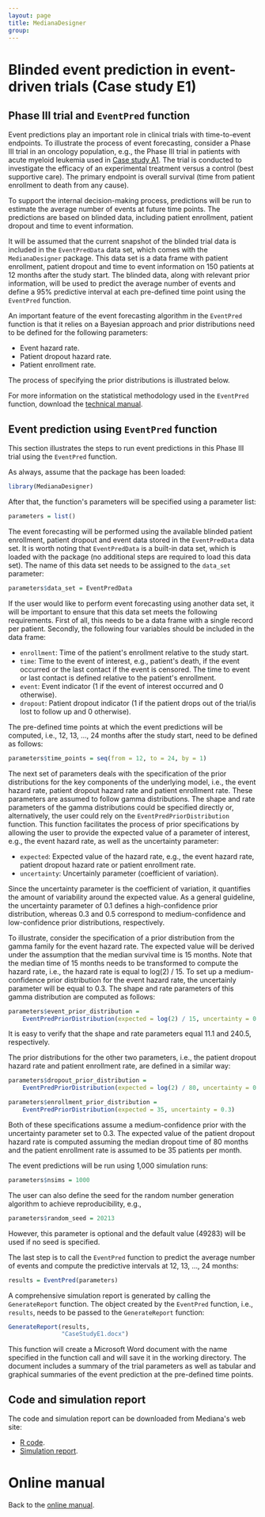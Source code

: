 ```yaml
---
layout: page
title: MedianaDesigner
group: 
---
```


# Blinded event prediction in event-driven trials (Case study E1)

## Phase III trial and `EventPred` function

Event predictions play an important role in clinical trials with time-to-event endpoints. To illustrate the process of event forecasting, consider a Phase III trial in an oncology population, e.g., the Phase III trial in patients with acute myeloid leukemia used in [Case study A1](https://medianasoft.github.io/CaseStudyA1). The trial is conducted to investigate the efficacy of an experimental treatment versus a control (best supportive care). The primary endpoint is overall  survival (time from patient enrollment to death from any cause). 

To support the internal decision-making process, predictions will be run to estimate the average number of events at future time points. The predictions are based on blinded data, including patient enrollment, patient dropout and time to event information. 

It will be assumed that the current snapshot of the blinded trial data is included in the `EventPredData` data set, which comes with the `MedianaDesigner` package. This data set is a data frame with patient enrollment, patient dropout and time to event information on 150 patients at 12 months after the study start. The blinded data, along with relevant prior information, will be used to predict the average number of events and define a 95% predictive interval at each pre-defined time point using the `EventPred` function.

An important feature of the event forecasting algorithm in the `EventPred` function is that it relies on a Bayesian approach and prior distributions need to be defined for the following parameters:

* Event hazard rate.
* Patient dropout hazard rate.
* Patient enrollment rate. 

The process of specifying the prior distributions is illustrated below.

For more information on the statistical methodology used in the `EventPred` function, download the [technical manual](http://www.mediana.us/MedianaDesigner/EventPred.pdf).

## Event prediction using `EventPred` function

This section illustrates the steps to run event predictions in this Phase III trial using the `EventPred` function. 

As always, assume that the package has been loaded:

``` r
library(MedianaDesigner)
```

After that, the function's parameters will be specified using a parameter list:

``` r
parameters = list()
```

The event forecasting will be performed using the available blinded patient enrollment, patient dropout and event data stored in the `EventPredData` data set. It is worth  noting that `EventPredData` is a built-in data set, which is loaded with the package (no additional steps are required to load this data set). The name of this data set needs to be assigned to the `data_set` parameter:

``` r
parameters$data_set = EventPredData
``` 

If the user would like to perform event forecasting using another data set, it will be important to ensure that this data set meets the following requirements. First of all, this needs to be a data frame with a single record per patient. Secondly, the following four variables should be included in the data frame:

* `enrollment`: Time of the patient's enrollment relative to the study start.
* `time`: Time to the event of interest, e.g., patient's death, if the event occurred or the last contact if the event is censored. The time to event or last contact is defined relative to the patient's enrollment.
* `event`: Event indicator (1 if the event of interest occurred and 0 otherwise).
* `dropout`: Patient dropout indicator (1 if the patient drops out of the trial/is lost to follow up and 0 otherwise).

The pre-defined time points at which the event predictions will be computed, i.e., 12, 13, ..., 24 months after the study start, need to be defined as follows:

``` r 
parameters$time_points = seq(from = 12, to = 24, by = 1)
```

The next set of parameters deals with the specification of the prior distributions for the key components of the underlying model, i.e., the event hazard rate, patient dropout hazard rate and patient enrollment rate. These parameters are assumed to follow gamma distributions. The shape and rate parameters of the gamma distributions could be specified directly or, alternatively, the user could rely on the `EventPredPriorDistribution` function. This function facilitates the process of prior specifications by allowing the user to provide the expected value of a parameter of interest, e.g., the event hazard rate, as well as the uncertainty parameter:

* `expected`: Expected value of the hazard rate, e.g., the event hazard rate, patient dropout hazard rate or patient enrollment rate. 
* `uncertainty`: Uncertainly parameter (coefficient of variation). 

Since the uncertainty parameter is the coefficient of variation, it quantifies the amount of variability around the expected value. As a general guideline, the uncertainty parameter of 0.1 defines a high-confidence prior distribution, whereas 0.3 and 0.5 correspond to medium-confidence and low-confidence prior distributions, respectively. 

To illustrate, consider the specification of a prior distribution from the gamma family for the event hazard rate. The expected value will be derived under the assumption that the median survival time is 15 months. Note that the median time of 15 months needs to be transformed to compute the hazard rate, i.e., the hazard rate is equal to log(2) / 15. To set up a medium-confidence prior distribution for the event hazard rate, the uncertainly parameter will be equal to 0.3. The shape and rate parameters of this gamma distribution are computed as follows:

``` r
parameters$event_prior_distribution = 
    EventPredPriorDistribution(expected = log(2) / 15, uncertainty = 0.3)
```

It is easy to verify that the shape and rate parameters equal 11.1 and 240.5, respectively.

The prior distributions for the other two parameters, i.e., the patient dropout hazard rate and patient enrollment rate, are defined in a similar way:

``` r
parameters$dropout_prior_distribution = 
    EventPredPriorDistribution(expected = log(2) / 80, uncertainty = 0.3)

parameters$enrollment_prior_distribution = 
    EventPredPriorDistribution(expected = 35, uncertainty = 0.3)
```

Both of these specifications assume a medium-confidence prior with the uncertainty parameter set to 0.3. The expected value of the patient dropout hazard rate is computed assuming the median dropout time of 80 months and the patient enrollment rate is assumed to be 35 patients per month.

The event predictions will be run using 1,000 simulation runs:

``` r
parameters$nsims = 1000
```

The user can also define the seed for the random number generation algorithm to achieve reproducibility, e.g., 

``` r
parameters$random_seed = 20213
```

However, this parameter is optional and the default value (49283) will be used if no seed is specified.

The last step is to call the `EventPred` function to predict the average number of events and compute the predictive intervals at 12, 13, ..., 24 months:

``` r
results = EventPred(parameters)
```

A comprehensive simulation report is generated by calling the `GenerateReport` function. The object created by the `EventPred` function, i.e., `results`, needs to be passed to the `GenerateReport` function:

``` r
GenerateReport(results, 
               "CaseStudyE1.docx")
```

This function will create a Microsoft Word document with the name specified in the function call and will save it in the working directory. The document includes a summary of the trial parameters as well as tabular and graphical summaries of the event prediction at the pre-defined time points.

## Code and simulation report

The code and simulation report can be downloaded from Mediana's web site:

* [R code](http://www.mediana.us/MedianaDesigner/CaseStudyE1.r).
* [Simulation report](http://www.mediana.us/MedianaDesigner/CaseStudyE1.docx).

# Online manual

Back to the [online manual](https://medianasoft.github.io/MedianaDesigner).





